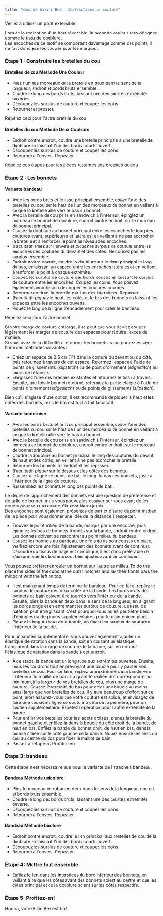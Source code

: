 ```yaml
---
title: "Haut de bikini Bee : Instructions de couture"
---
```


<Warning>
Veillez à utiliser un point extensible
</Warning>

<Note>

Lors de la réalisation d'un haut réversible, la seconde couleur sera désignée comme le tissu de doublure.  
Les encoches de ce motif se comportent davantage comme des points, il ne faut donc **pas** les couper pour les marquer.

</Note>

### Étape 1 : Construire les bretelles du cou

#### Bretelles de cou Méthode Une Couleur

- Pliez l'un des morceaux de la bretelle en deux dans le sens de la longueur, endroit et bords bruts ensemble.
- Coudre le long des bords bruts, laissant une des courtes extrémités ouverte.
- Découpez les surplus de couture et coupez les coins.
- Retourner et presser.

<Note>Répétez ceci pour l'autre bretelle du cou</Note>

#### Bretelles du cou Méthode Deux Couleurs

- Endroit contre endroit, coudre une bretelle principale à une bretelle de doublure en laissant l'un des bords courts ouvert.
- Découpez les surplus de couture et coupez les coins.
- Retourner à l'envers. Repasser.

<Note>Répétez ces étapes pour les pièces restantes des bretelles du cou</Note>

### Étape 2 : Les bonnets

#### Variante bandeau

- Avec les bords bruts et le tissu principal ensemble, _coller_ l'une des bretelles du cou sur le haut de l'un des morceaux de bonnet en veillant à ce que la bretelle aille vers le bas du bonnet.
- Avec la bretelle de cou priss en sandwich à l'intérieur, épinglez un morceau de bonnet de doublure, endroit contre endroit, sur le morceau de bonnet principal.
- Cousez la doublure au bonnet principal entre les encoches le long des coutures avant, supérieures et latérales, en veillant à ne pas accrocher la bretelle et à renforcer le point au niveau des encoches.
- (Facultatif) Pliez sur l'envers et _piquez_ le surplus de couture entre les encoches des coutures du devant et des côtés. Ne cousez pas les surplus ensemble.
- Endroit contre endroit, coudre la doublure sur le tissu principal le long du bas, en laissant un espace entre les encoches latérales et en veillant à renforcer le point à chaque extrémité.
- Coupez les surplus de couture des bords cousus en laissant le surplus de couture entre les encoches. Coupez les coins. Vous pouvez également avoir besoin de couper les coutures courbes.
- Retourner en tirant la bretelle par l'un des interstices. Repasser.
- (Facultatif) _piquez_ le haut, les côtés et le bas des bonnets en laissant les espaces entre les encoches ouverts.
- Piquez le long de la ligne d'encadrement pour créer le bandeau.

<Note>Répétez ceci pour l'autre bonnet</Note>

<Tip>

Si votre marge de couture est large, il se peut que vous deviez couper légèrement les marges de couture des espaces pour réduire l’excès de matière.  
Si vous avez de la difficulté à retourner les bonnets, vous pouvez essayer l'une des méthodes suivantes :

- Créez un espace de 2.5 cm (1") dans la couture du devant ou du côté, puis retournez à travers de cet espace. Refermez l'espace à l'aide de points de glissements (_slipstitch_) ou de point d'ornement (_edgestitch_) au cours de l'étape 7.
- Élargissez l'une des brèches existantes et retournez le tissu à travers. Ensuite, une fois le bonnet retourné, refermez la partie élargie à l'aide de points d'ornement (_edgestitch_) ou de points de glissements (_slipstitch_).

</Tip>
<Note>

Bien qu'il s'agisse d'une option, il est recommandé de piquer le haut et les côtés des bonnets, mais le bas est tout à fait facultatif.

</Note>

#### Variante lacé croisé

- Avec les bords bruts et le tissu principal ensemble, _coller_ l'une des bretelles du cou sur le haut de l'un des morceaux de bonnet en veillant à ce que la bretelle aille vers le bas du bonnet.
- Avec la bretelle de cou priss en sandwich à l'intérieur, épinglez un morceau de bonnet de doublure, endroit contre endroit, sur le morceau de bonnet principal.
- Coudre la doublure au bonnet principal le long des coutures du devant, du haut et des côtés, en veillant à ne pas accrocher la bretelle.
- Retourner les bonnets à l'endroit et les repasser.
- (Facultatif) _piquer_ sur le dessus et les côtés des bonnets.
- Cousez une ligne de points de bâti le long du bas des bonnets, juste à l'intérieur de la ligne de couture.
- Rassemblez les bonnets le long des points de bâti.

<Tip>

Le degré de rapprochement des bonnets est une question de préférence et de taille de bonnet, mais vous pouvez les essayer sur vous avant de les coudre pour vous assurer qu'ils sont bien ajustés.  
Des encoches sont également présentes de part et d'autre du point médian de la pièce pour vous donner une idée de la distance à respecter.

</Tip>

- Trouvez le point milieu de la bande, marqué par une encoche, puis épinglez les bas de bonnets froncés sur la bande, endroit contre endroit. Les bonnets doivent se rencontrer au point milieu du bandeau.
- Cousez les bonnets au bandeau. Une fois qu'ils sont cousus en place, vérifiez encore une fois l'ajustement des bonnets avant de continuer. Découdre du tissus de nage est compliqué, il est donc préférable de s'assurer que les bonnets sont bien ajustés avant de continuer.

<Note>

Vous pouvez préférer enrouler un bonnet sur l'autre au milieu. To do this place the sides of the cups at the outer notches and lay their fronts pass the midpoint with the left on top.

</Note>

- Il est maintenant temps de terminer le bandeau. Pour ce faire, repliez le surplus de couture des deux côtés de la bande. Les bords bruts des bonnets de bain doivent être tournés vers l'intérieur de la bande. Ensuite, pliez la bande en deux dans le sens de la longueur, en alignant les bords longs et en enfermant les surplus de couture. Le tissu de natation peut être glissant, c'est pourquoi vous aurez peut-être besoin d'épingles ou de pinces supplémentaires pour le maintenir en place.
- Piquez le long du haut de la bande, en fixant les surplus de couture à l'intérieur de la bande.

<Tip>

Pour un soutien supplémentaire, vous pouvez également ajouter un élastique de natation dans la bande, soit en cousant un élastique transparent dans la marge de couture de la bande, soit en enfilant l'élastique de natation dans la bande à cet endroit.

</Tip>

- À ce stade, la bande est un long tube aux extrémités ouvertes. Ensuite, nous les coudrons tout en prévoyant une boucle pour y passer vos bretelles de cou. Pour ce faire, repliez une extrémité de la bande vers l'intérieur du maillot de bain. La quantité repliée doit correspondre, au minimum, à la largeur de vos bretelles de cou, plus une marge de couture. Cousez l'extrémité du bas pour créer une boucle au moins aussi large que vos bretelles de cou. Il y aura beaucoup d'effort sur ce point, alors assurez-vous que votre couture est solide, et envisagez de faire une deuxième ligne de couture à côté de la première, pour un soutien supplémentaire. Répétez l'opération pour l'autre extrémité de la bande.
- Pour enfiler vos bretelles pour les lacets croisés, prenez la bretelle du bonnet gauche et enfilez-la dans la boucle du côté droit de la bande, de haut en bas. Enfilez la bande du bonnet droit, de haut en bas, dans la boucle située sur le côté gauche de la bande. Nouez ensuite les liens du cou au centre du dos pour fixer le maillot de bain.
- Passez à l'étape 5 : Profitez-en

### Étape 3: bandeau

Cette étape n'est nécessaire que pour la variante de l'attache à bandeau.

#### Bandeau Méthode unicolore

- Pliez le morceau de ruban en deux dans le sens de la longueur, endroit et bords bruts ensemble.
- Coudre le long des bords bruts, laissant une des courtes extrémités ouverte.
- Découpez les surplus de couture et coupez les coins.
- Retourner à l'envers. Repasser.

#### Bandeau Méthode bicolore

- Endroit contre endroit, coudre le lien principal aux bretelles de cou de la doublure en laissant l'un des bords courts ouvert.
- Découpez les surplus de couture et coupez les coins.
- Retourner à l'envers. Repasser.

### Étape 4: Mettre tout ensemble.

- Enfilez le lien dans les interstices du bord inférieur des bonnets, en veillant à ce que les côtés avant des bonnets soient au centre et que les côtés principal et de la doublure soient sur les côtés respectifs.

### Étape 5: Profitez-en!

Hourra, votre BikiniBee est fini!
